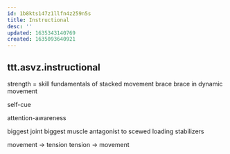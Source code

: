 ```yaml
---
id: 1b8kts147z1llfn4z259n5s
title: Instructional
desc: ''
updated: 1635343140769
created: 1635093640921
---
```



## ttt.asvz.instructional

strength = skill
fundamentals of stacked movement
  brace
  brace in dynamic movement

self-cue

attention-awareness

biggest joint
  biggest muscle
  antagonist to scewed loading
  stabilizers

movement -> tension
tension -> movement
